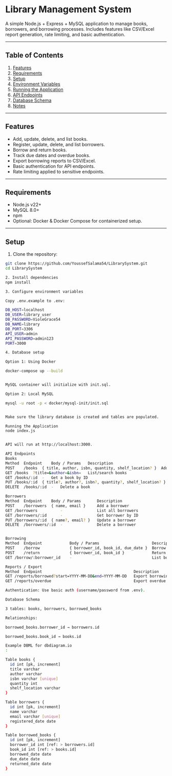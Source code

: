 # Library Management System

A simple Node.js + Express + MySQL application to manage books, borrowers, and borrowing processes. Includes features like CSV/Excel report generation, rate limiting, and basic authentication.

---

## **Table of Contents**
1. [Features](#features)
2. [Requirements](#requirements)
3. [Setup](#setup)
4. [Environment Variables](#environment-variables)
5. [Running the Application](#running-the-application)
6. [API Endpoints](#api-endpoints)
7. [Database Schema](#database-schema)
8. [Notes](#notes)

---

## **Features**
- Add, update, delete, and list books.
- Register, update, delete, and list borrowers.
- Borrow and return books.
- Track due dates and overdue books.
- Export borrowing reports to CSV/Excel.
- Basic authentication for API endpoints.
- Rate limiting applied to sensitive endpoints.

---

## **Requirements**
- Node.js v22+
- MySQL 8.0+
- npm
- Optional: Docker & Docker Compose for containerized setup.

---

## **Setup**

1. Clone the repository:

```bash
git clone https://github.com/YoussefSalama54/LibrarySystem.git
cd LibrarySystem

2. Install dependencies
npm install

3. Configure environment variables

Copy .env.example to .env:

DB_HOST=localhost
DB_USER=library_user
DB_PASSWORD=VioleGrace54
DB_NAME=library
DB_PORT=3306
API_USER=admin
API_PASSWORD=admin123
PORT=3000

4. Database setup

Option 1: Using Docker

docker-compose up --build


MySQL container will initialize with init.sql.

Option 2: Local MySQL

mysql -u root -p < docker/mysql-init/init.sql


Make sure the library database is created and tables are populated.

Running the Application
node index.js


API will run at http://localhost:3000.

API Endpoints
Books
Method	Endpoint	Body / Params	Description
POST	/books	{ title, author, isbn, quantity, shelf_location? }	Add a book
GET	/books	?title=&author=&isbn=	List/search books
GET	/books/:id	-	Get a book by ID
PUT	/books/:id	{ title?, author?, isbn?, quantity?, shelf_location? }	Update a book
DELETE	/books/:id	-	Delete a book

Borrowers
Method	Endpoint	Body / Params	    Description
POST	/borrowers	{ name, email }	    Add a borrower
GET	/borrowers	        -	            List all borrowers
GET	/borrowers/:id	    -	            Get borrower by ID
PUT	/borrowers/:id	{ name?, email? }	Update a borrower
DELETE	/borrowers/:id	-	            Delete a borrower


Borrowing
Method	Endpoint	        Body / Params	                    Description
POST	/borrow	            { borrower_id, book_id, due_date }	Borrow a book
POST	/return	            { borrower_id, book_id }	        Return a book
GET	/borrow/:borrower_id	-	                                List books currently borrowed by a user

Reports / Export
Method	Endpoint	                                    Description
GET	/reports/borrowed?start=YYYY-MM-DD&end=YYYY-MM-DD	Export borrowing report for a period
GET	/reports/overdue	                                Export overdue borrows of last month

Authentication: Use basic auth (username/password from .env).

Database Schema

3 tables: books, borrowers, borrowed_books

Relationships:

borrowed_books.borrower_id → borrowers.id

borrowed_books.book_id → books.id

Example DBML for dbdiagram.io
:

Table books {
  id int [pk, increment]
  title varchar
  author varchar
  isbn varchar [unique]
  quantity int
  shelf_location varchar
}

Table borrowers {
  id int [pk, increment]
  name varchar
  email varchar [unique]
  registered_date date
}

Table borrowed_books {
  id int [pk, increment]
  borrower_id int [ref: > borrowers.id]
  book_id int [ref: > books.id]
  borrowed_date date
  due_date date
  returned_date date
}